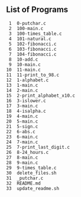 ## List of Programs

     1	0-putchar.c
     2	100-main.c
     3	100-times_table.c
     4	101-natural.c
     5	102-fibonacci.c
     6	103-fibonacci.c
     7	104-fibonacci.c
     8	10-add.c
     9	10-main.c
    10	11-main.c
    11	11-print_to_98.c
    12	1-alphabet.c
    13	1-main.c
    14	2-main.c
    15	2-print_alphabet_x10.c
    16	3-islower.c
    17	3-main.c
    18	4-isalpha.c
    19	4-main.c
    20	5-main.c
    21	5-sign.c
    22	6-abs.c
    23	6-main.c
    24	7-main.c
    25	7-print_last_digit.c
    26	8-24_hours.c
    27	8-main.c
    28	9-main.c
    29	9-times_table.c
    30	delete_files.sh
    31	_putchar.c
    32	README.md
    33	update_readme.sh
